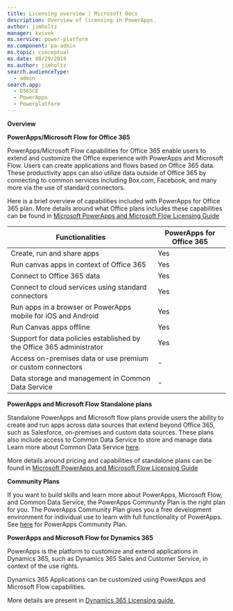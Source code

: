 ```yaml
---
title: Licensing overview | Microsoft Docs
description: Overview of licensing in PowerApps.
author: jimholtz
manager: kvivek
ms.service: power-platform
ms.component: pa-admin
ms.topic: conceptual
ms.date: 08/29/2019
ms.author: jimholtz
search.audienceType: 
  - admin
search.app: 
  - D365CE
  - PowerApps
  - Powerplatform
---
```

**Overview**

**PowerApps/Microsoft Flow for Office 365**

PowerApps/Microsoft Flow capabilities for Office 365 enable users to extend and
customize the Office experience with PowerApps and Microsoft Flow. Users can
create applications and flows based on Office 365 data. These productivity apps
can also utilize data outside of Office 365 by connecting to common services
including Box.com, Facebook, and many more via the use of standard connectors.

Here is a brief overview of capabilities included with PowerApps for Office 365
plan. More details around what Office plans includes these capabilities can be
found in [Microsoft PowerApps and Microsoft Flow Licensing
Guide](https://go.microsoft.com/fwlink/?linkid=2085130)

| **Functionalities**                                                   | **PowerApps for Office 365** |
|-----------------------------------------------------------------------|------------------------------|
| Create, run and share apps                                            | Yes                          |
| Run canvas apps in context of Office 365                              | Yes                          |
| Connect to Office 365 data                                            | Yes                          |
| Connect to cloud services using standard connectors                   | Yes                          |
| Run apps in a browser or PowerApps mobile for iOS and Android         | Yes                          |
| Run Canvas apps offline                                               | Yes                          |
| Support for data policies established by the Office 365 administrator | Yes                          |
| Access on-premises data or use premium or custom connectors           | \-                           |
| Data storage and management in Common Data Service                    | \-                           |

**PowerApps and Microsoft Flow Standalone plans**

Standalone PowerApps and Microsoft flow plans provide users the ability to
create and run apps across data sources that extend beyond Office 365, such as
Salesforce, on-premises and custom data sources. These plans also include access
to Common Data Service to store and manage data. Learn more about Common Data
Service [here](https://docs.microsoft.com/en-us/powerapps/maker/common-data-service/data-platform-intro).

More details around pricing and capabilities of standalone plans can be found in
[Microsoft PowerApps and Microsoft Flow Licensing
Guide](https://go.microsoft.com/fwlink/?linkid=2085130)

**Community Plans**

If you want to build skills and learn more about PowerApps, Microsoft Flow, and
Common Data Service, the PowerApps Community Plan is the right plan for you. The
PowerApps Community Plan gives you a free development environment for individual
use to learn with full functionality of PowerApps.
See [here](https://go.microsoft.com/fwlink/p/?LinkId=866544) for PowerApps
Community Plan.

**PowerApps and Microsoft Flow for Dynamics 365**

PowerApps is the platform to customize and extend applications in Dynamics 365,
such as Dynamics 365 Sales and Customer Service, in context of the use rights.

Dynamics 365 Applications can be customized using PowerApps and Microsoft Flow
capabilities.

More details are present in [Dynamics 365 Licensing
guide ](https://go.microsoft.com/fwlink/p/?LinkId=866544)
